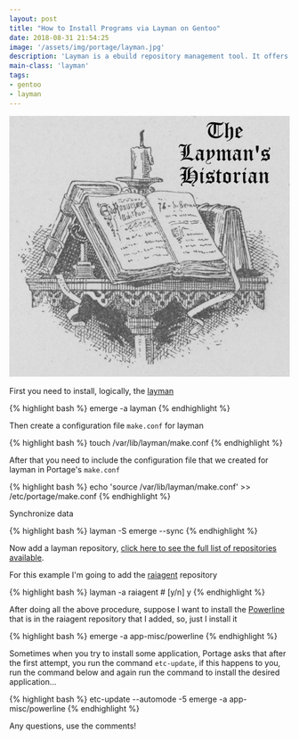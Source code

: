 ```yaml
---
layout: post
title: "How to Install Programs via Layman on Gentoo"
date: 2018-08-31 21:54:25
image: '/assets/img/portage/layman.jpg'
description: 'Layman is a ebuild repository management tool. It offers a single command-line interface to repository management for end users.'
main-class: 'layman'
tags:
- gentoo
- layman
---
```


![How to Install Programs via Layman on Gentoo](/assets/img/portage/layman.jpg "How to Install Programs via Layman on Gentoo")

First you need to install, logically, the [layman](https://wiki.gentoo.org/wiki/Layman)

{% highlight bash  %}
emerge -a layman
{% endhighlight  %}

Then create a configuration file `make.conf` for layman

{% highlight bash  %}
touch /var/lib/layman/make.conf
{% endhighlight  %}

After that you need to include the configuration file that we created for layman in Portage's `make.conf`

{% highlight bash  %}
echo 'source /var/lib/layman/make.conf' >> /etc/portage/make.conf
{% endhighlight  %}

Synchronize data

{% highlight bash  %}
layman -S
emerge --sync
{% endhighlight  %}

Now add a layman repository, [click here to see the full list of repositories available](https://overlays.gentoo.org/).

For this example I'm going to add the [raiagent](https://github.com/leycec/raiagent) repository

{% highlight bash  %}
layman -a raiagent # [y/n] y
{% endhighlight  %}

After doing all the above procedure, suppose I want to install the [Powerline](https://github.com/powerline/powerline) that is in the raiagent repository that I added, so, just I install it

{% highlight bash  %}
emerge -a app-misc/powerline
{% endhighlight  %}

Sometimes when you try to install some application, Portage asks that after the first attempt, you run the command `etc-update`, if this happens to you, run the command below and again run the command to install the desired application...

{% highlight bash  %}
etc-update --automode -5
emerge -a app-misc/powerline
{% endhighlight  %}

Any questions, use the comments!
